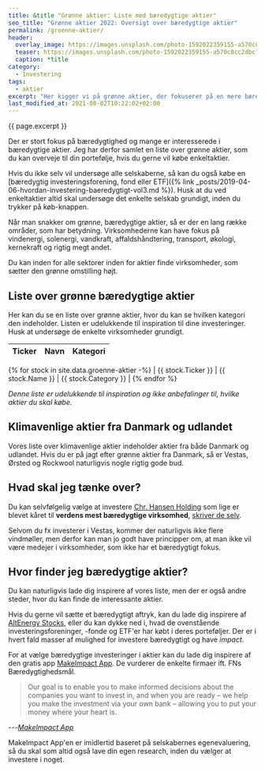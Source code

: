 ```yaml
---
title: &title "Grønne aktier: Liste med bæredygtige aktier"
seo_title: "Grønne aktier 2022: Oversigt over bæredygtige aktier"
permalink: /groenne-aktier/
header:
  overlay_image: https://images.unsplash.com/photo-1592022359155-a570c8cc2dbc?ixlib=rb-1.2.1&ixid=MnwxMjA3fDB8MHxwaG90by1wYWdlfHx8fGVufDB8fHx8&auto=format&fit=crop&h=600&w=1200&q=10
  teaser: https://images.unsplash.com/photo-1592022359155-a570c8cc2dbc?ixlib=rb-1.2.1&ixid=MnwxMjA3fDB8MHxwaG90by1wYWdlfHx8fGVufDB8fHx8&auto=format&fit=crop&h=300&w=400&q=10
  caption: *title
category:
  - Investering
tags:
  - aktier
excerpt: "Her kigger vi på grønne aktier, der fokuserer på en mere bæredygtig verden. En komplet liste til bæredygtige aktier."
last_modified_at: 2021-08-02T10:22:02+02:00
---
```


{{ page.excerpt }}

Der er stort fokus på bæredygtighed og mange er interesserede i bæredygtige aktier. Jeg har derfor samlet en liste over grønne aktier, som du kan overveje til din portefølje, hvis du gerne vil købe enkeltaktier.

Hvis du ikke selv vil undersøge alle selskaberne, så kan du også købe en [bæredygtig investeringsforening, fond eller ETF]({% link _posts/2019-04-06-hvordan-investering-baeredygtigt-vol3.md %}). Husk at du ved enkeltaktier altid skal undersøge det enkelte selskab grundigt, inden du trykker på køb-knappen.

Når man snakker om grønne, bæredygtige aktier, så er der en lang række områder, som har betydning. Virksomhederne kan have fokus på vindenergi, solenergi, vandkraft, affaldshåndtering, transport, økologi, kernekraft og rigtig megt andet.

Du kan inden for alle sektorer inden for aktier finde virksomheder, som sætter den grønne omstilling højt.

## Liste over grønne bæredygtige aktier

Her kan du se en liste over grønne aktier, hvor du kan se hvilken kategori den indeholder. Listen er udelukkende til inspiration til dine investeringer. Husk at undersøge de enkelte virksomheder grundigt.

| Ticker | Navn | Kategori |
|-|-|-|
{% for stock in site.data.groenne-aktier -%}
| {{ stock.Ticker }} | {{ stock.Name }} | {{ stock.Category }} |
{% endfor %}

*Denne liste er udelukkende til inspiration og ikke anbefalinger til, hvilke aktier du skal købe.*

## Klimavenlige aktier fra Danmark og udlandet

Vores liste over klimavenlige aktier indeholder aktier fra både Danmark og udlandet. Hvis du er på jagt efter grønne aktier fra Danmark, så er Vestas, Ørsted og Rockwool naturligvis nogle rigtig gode bud.

## Hvad skal jeg tænke over?

Du kan selvfølgelig vælge at investere [Chr. Hansen Holding](http://tools.morningstar.dk/dk/stockreport/default.aspx?Site=dk&id=0P0000TB4A&LanguageId=da-DK&SecurityToken=0P0000TB4A]3]0]E0WWE$$ALL) som lige er blevet kåret til **verdens mest bæredygtige virksomhed**, [skriver de selv](https://www.chr-hansen.com/en/media/2019/1/chr-hansen-kret-som-verdens-mest-bredygtige-virksomhed).

Selvom du fx investerer i Vestas, kommer der naturligvis ikke flere vindmøller, men derfor kan man jo godt have principper om, at man ikke vil være medejer i virksomheder, som ikke har et bæredygtigt fokus. 

## Hvor finder jeg bæredygtige aktier?

Du kan naturligvis lade dig inspirere af vores liste, men der er også andre steder, hvor du kan finde de interessante aktier.

Hvis du gerne vil sætte et bæredygtigt aftryk, kan du lade dig inspirere af [AltEnergy Stocks](http://www.altenergystocks.com/archives/category/stock-list/), eller du kan dykke ned i, hvad de ovenstående investeringsforeninger, -fonde og ETF'er har købt i deres porteføljer. Der er i hvert fald masser af mulighed for investere bæredygtigt og have _impact_.

For at vælge bæredygtige investeringer i aktier kan du lade dig inspirere af den gratis app [MakeImpact App](http://makeimpact.io/). De vurderer de enkelte firmaer ift. FNs Bæredygtighedsmål.

> Our goal is to enable you to make informed decisions about the companies you want to invest in, and when you are ready – we help you make the investment via your own bank – allowing you to put your money where your heart is.

---<cite>[MakeImpact App](https://makeimpact.io/)</cite>

MakeImpact App'en er imidlertid baseret på selskabernes egenevaluering, så du skal som altid også lave din egen research, inden du vælger at investere i noget.
